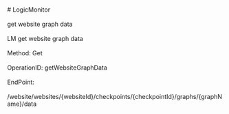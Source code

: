 <br>#     LogicMonitor</br>
<br>get website graph data</br>
<br>LM get website graph data</br>
<br>Method: Get</br>
<br>OperationID: getWebsiteGraphData</br>
<br>EndPoint:</br>
<br>/website/websites/{websiteId}/checkpoints/{checkpointId}/graphs/{graphName}/data</br>
